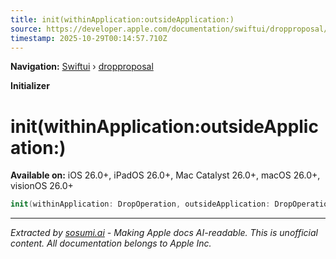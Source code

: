 ```yaml
---
title: init(withinApplication:outsideApplication:)
source: https://developer.apple.com/documentation/swiftui/dropproposal/init(withinapplication:outsideapplication:)
timestamp: 2025-10-29T00:14:57.710Z
---
```


**Navigation:** [Swiftui](/documentation/swiftui) › [dropproposal](/documentation/swiftui/dropproposal)

**Initializer**

# init(withinApplication:outsideApplication:)

**Available on:** iOS 26.0+, iPadOS 26.0+, Mac Catalyst 26.0+, macOS 26.0+, visionOS 26.0+

```swift
init(withinApplication: DropOperation, outsideApplication: DropOperation)
```

---

*Extracted by [sosumi.ai](https://sosumi.ai) - Making Apple docs AI-readable.*
*This is unofficial content. All documentation belongs to Apple Inc.*
